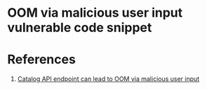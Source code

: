 # OOM via malicious user input vulnerable code snippet



# References
1. [Catalog API endpoint can lead to OOM via malicious user input](https://github.com/distribution/distribution/security/advisories/GHSA-hqxw-f8mx-cpmw)